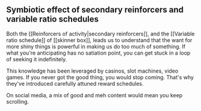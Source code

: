 ## Symbiotic effect of secondary reinforcers and variable ratio schedules
Both the [[Reinforcers of activity|secondary reinforcers]], and the [[Variable ratio schedule]] of [[skinner box]], leads us to understand that the want for more shiny things is powerful in making us do too much of something. If what you're anticipating has no satiation point, you can get stuck in a loop of seeking it indefinitely. 

This knowledge has been leveraged by casinos, slot machines, video games. If you never got the good thing, you would stop coming. That's why they've introduced carefully attuned reward schedules. 

On social media, a mix of good and meh content would mean you keep scrolling. 